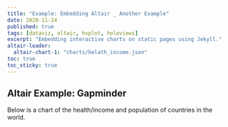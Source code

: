 ```yaml
---
title: "Example: Embedding Altair _ Another Example"
date: 2020-11-24
published: true
tags: [dataviz, altair, hvplot, holoviews]
excerpt: "Embedding interactive charts on static pages using Jekyll."
altair-loader:
  altair-chart-1: "charts/helath_income.json"
toc: true
toc_sticky: true
---
```


## Altair Example: Gapminder

Below is a chart of the health/income and population of countries in the world.

<div id="altair-chart-health_income"></div>
